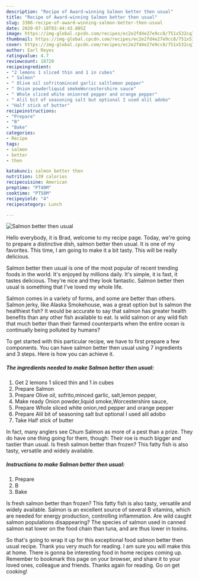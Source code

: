 ```yaml
---
description: "Recipe of Award-winning Salmon better then usual"
title: "Recipe of Award-winning Salmon better then usual"
slug: 3306-recipe-of-award-winning-salmon-better-then-usual
date: 2020-07-18T03:44:43.805Z
image: https://img-global.cpcdn.com/recipes/ec2e2fd4e27e9cc8/751x532cq70/salmon-better-then-usual-recipe-main-photo.jpg
thumbnail: https://img-global.cpcdn.com/recipes/ec2e2fd4e27e9cc8/751x532cq70/salmon-better-then-usual-recipe-main-photo.jpg
cover: https://img-global.cpcdn.com/recipes/ec2e2fd4e27e9cc8/751x532cq70/salmon-better-then-usual-recipe-main-photo.jpg
author: Earl Reyes
ratingvalue: 4.7
reviewcount: 18720
recipeingredient:
- "2 lemons 1 sliced thin and 1 in cubes"
- " Salmon"
- " Olive oil sofritominced garlic saltlemon pepper"
- " Onion powderliquid smokeWorcestershire sauce"
- " Whole sliced white onionred pepper and orange pepper"
- " Alil bit of seasoning salt but optional I used alil adobo"
- "Half stick of butter"
recipeinstructions:
- "Prepare"
- "B"
- "Bake"
categories:
- Recipe
tags:
- salmon
- better
- then

katakunci: salmon better then 
nutrition: 139 calories
recipecuisine: American
preptime: "PT40M"
cooktime: "PT58M"
recipeyield: "4"
recipecategory: Lunch

---
```



![Salmon better then usual](https://img-global.cpcdn.com/recipes/ec2e2fd4e27e9cc8/751x532cq70/salmon-better-then-usual-recipe-main-photo.jpg)

Hello everybody, it is Brad, welcome to my recipe page. Today, we're going to prepare a distinctive dish, salmon better then usual. It is one of my favorites. This time, I am going to make it a bit tasty. This will be really delicious.

Salmon better then usual is one of the most popular of recent trending foods in the world. It's enjoyed by millions daily. It's simple, it is fast, it tastes delicious. They're nice and they look fantastic. Salmon better then usual is something that I've loved my whole life.

Salmon comes in a variety of forms, and some are better than others. Salmon jerky, like Alaska Smokehouse, was a great option but Is salmon the healthiest fish? It would be accurate to say that salmon has greater health benefits than any other fish available to eat. Is wild salmon or any wild fish that much better than their farmed counterparts when the entire ocean is continually being polluted by humans?


To get started with this particular recipe, we have to first prepare a few components. You can have salmon better then usual using 7 ingredients and 3 steps. Here is how you can achieve it.

<!--inarticleads1-->

##### The ingredients needed to make Salmon better then usual:

1. Get 2 lemons 1 sliced thin and 1 in cubes
1. Prepare  Salmon
1. Prepare  Olive oil, sofrito,minced garlic, salt,lemon pepper,
1. Make ready  Onion powder,liquid smoke,Worcestershire sauce,
1. Prepare  Whole sliced white onion,red pepper and orange pepper
1. Prepare  Alil bit of seasoning salt but optional I used alil adobo
1. Take Half stick of butter


In fact, many anglers see Chum Salmon as more of a pest than a prize. They do have one thing going for them, though: Their roe is much bigger and tastier than usual. Is fresh salmon better than frozen? This fatty fish is also tasty, versatile and widely available. 

<!--inarticleads2-->

##### Instructions to make Salmon better then usual:

1. Prepare
1. B
1. Bake


Is fresh salmon better than frozen? This fatty fish is also tasty, versatile and widely available. Salmon is an excellent source of several B vitamins, which are needed for energy production, controlling inflammation. Are wild caught salmon populations disappearing? The species of salmon used in canned salmon eat lower on the food chain than tuna, and are thus lower in toxins. 

So that's going to wrap it up for this exceptional food salmon better then usual recipe. Thank you very much for reading. I am sure you will make this at home. There is gonna be interesting food in home recipes coming up. Remember to bookmark this page on your browser, and share it to your loved ones, colleague and friends. Thanks again for reading. Go on get cooking!
